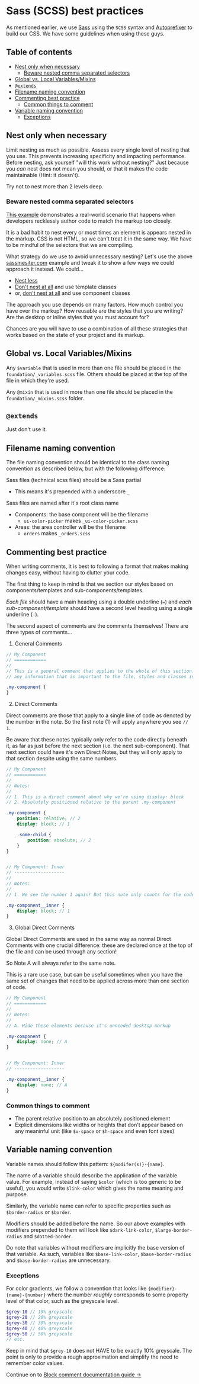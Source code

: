 # Sass (SCSS) best practices

As mentioned earlier, we use [Sass](http://sass-lang.com/) using the `SCSS` syntax and [Autoprefixer](https://github.com/ai/autoprefixer) to build our CSS. We have some guidelines when using these guys.


## Table of contents

* [Nest only when necessary](#nest-only-when-necessary)
    * [Beware nested comma separated selectors](#beware-nested-comma-separated-selectors)
* [Global vs. Local Variables/Mixins](#global-vs-local-variablesmixins)
* [`@extends`](#extends)
* [Filename naming convention](#filename-naming-convention)
* [Commenting best practice](#commenting-best-practice)
    * [Common things to comment](#common-things-to-comment)
* [Variable naming convention](#variable-naming-convention)
    * [Exceptions](#exceptions)


## Nest only when necessary

Limit nesting as much as possible. Assess every single level of nesting that you use. This prevents increasing specificity and impacting performance. Before nesting, ask yourself "will this work without nesting?" Just because you *can* nest does not mean you should, or that it makes the code maintainable (Hint: it doesn't).

Try not to nest more than 2 levels deep.


### Beware nested comma separated selectors

[This example](http://sassmeister.com/gist/891f2002ef23bf8e4788) demonstrates a real-world scenario that happens when developers recklessly author code to match the markup too closely.

It is a bad habit to nest every or most times an element is appears nested in the markup. CSS is not HTML, so we can't treat it in the same way. We have to be mindful of the selectors that we are compiling.

What strategy do we use to avoid unnecessary nesting? Let's use the above [sassmesiter.com](http://sassmeister.com/gist/891f2002ef23bf8e4788) example and tweak it to show a few ways we could approach it instead. We could...

* [Nest less](http://sassmeister.com/gist/12ca39f4fa72cafc5a75)
* [Don't nest at all](http://sassmeister.com/gist/67f8fd11522e1d4692a9) and use template classes
* or, [don't nest at all](http://sassmeister.com/gist/036b0a161a47f321b776) and use component classes

The approach you use depends on many factors. How much control you have over the markup? How reusable are the styles that you are writing? Are the desktop or inline styles that you must account for?

Chances are you will have to use a combination of all these strategies that works based on the state of your project and its markup.


## Global vs. Local Variables/Mixins

Any `$variable` that is used in more than one file should be placed in the `foundation/_variables.scss` file. Others should be placed at the top of the file in which they're used.

Any `@mixin` that is used in more than one file should be placed in the `foundation/_mixins.scss` folder.


## `@extends`

Just don't use it.


## Filename naming convention

The file naming convention should be identical to the class naming convention as described below, but with the following difference:

Sass files (technical scss files) should be a Sass partial

* This means it's prepended with a underscore `_`

Sass files are named after it's root class name

* Components: the base component will be the filename
    * `ui-color-picker` makes `_ui-color-picker.scss`
* Areas: the area controller will be the filename
    * `orders` makes `_orders.scss`


## Commenting best practice

When writing comments, it is best to following a format that makes making changes easy, without having to clutter your code.

The first thing to keep in mind is that we section our styles based on components/templates and sub-components/templates.

*Each file* should have a main heading using a double underline (`=`) and *each sub-component/template* should have a second level heading using a single underline (`-`).

The second aspect of comments are the comments themselves! There are three types of comments...

1. General Comments

```scss
// My Component
// ============
//
// This is a general comment that applies to the whole of this section. It can contain
// any information that is important to the file, styles and classes inside.

.my-component {
}
```

2. Direct Comments

Direct comments are those that apply to a single line of code as denoted by the number in the note. So the first note (1) will apply anywhere you see `// 1`.

Be aware that these notes typically only refer to the code directly beneath it, as far as just before the next section (i.e. the next sub-component). That next section could have it's own Direct Notes, but they will only apply to that section despite using the same numbers.

```scss
// My Component
// ============
//
// Notes:
//
// 1. This is a direct comment about why we're using display: block
// 2. Absolutely positioned relative to the parent .my-component

.my-component {
    position: relative; // 2
    display: block; // 1

    .some-child {
        position: absolute; // 2
    }
}


// My Component: Inner
// -------------------
//
// Notes:
//
// 1. We see the number 1 again! But this note only counts for the code below and ignore the 1 above

.my-component__inner {
    display: block; // 1
}

```

3. Global Direct Comments

Global Direct Comments are used in the same way as normal Direct Comments with one crucial difference: these are declared once at the top of the file and can be used through any section!

So Note A will always refer to the same note.

This is a rare use case, but can be useful sometimes when you have the same set of changes that need to be applied across more than one section of code.

```scss
// My Component
// ============
//
// Notes:
//
// A. Hide these elements because it's unneeded desktop markup

.my-component {
    display: none; // A
}


// My Component: Inner
// -------------------

.my-component__inner {
    display: none; // A
}
```

### Common things to comment

* The parent relative position to an absolutely positioned element
* Explicit dimensions like widths or heights that don't appear based on any meaninful unit (like `$v-space` or `$h-space` and even font sizes)

## Variable naming convention

Variable names should follow this pattern: `${modifer(s)}-{name}`.

The name of a variable should describe the application of the variable value. For example, instead of saying `$color` (which is too generic to be useful), you would write `$link-color` which gives the name meaning and purpose.

Similarly, the variable name can refer to specific properties such as `$border-radius` or `$border`.

Modifiers should be added before the name. So our above examples with modifiers prepended to them will look like `$dark-link-color`, `$large-border-radius` and `$dotted-border`.

Do note that variables without modifiers are implicitly the base version of that variable. As such, variables like `$base-link-color`, `$base-border-radius` and `$base-border-radius` are unnecessary.

### Exceptions

For color gradients, we follow a convention that looks like `{modifier}-{name}-{number}` where the number _roughly_ corresponds to some property level of that color, such as the greyscale level.

```scss
$grey-10 // 10% greyscale
$grey-20 // 20% greyscale
$grey-30 // 30% greyscale
$grey-40 // 40% greyscale
$grey-50 // 50% greyscale
// etc.
```

Keep in mind that `$grey-10` does not HAVE to be exactly 10% greyscale. The point is only to provide a rough approximation and simplify the need to remember color values.

Continue on to [Block comment documentation guide →](../comments/Readme.md)
